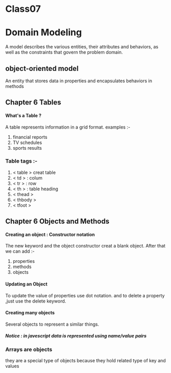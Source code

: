 # Class07
# Domain Modeling
A model describes the various entities, their attributes and behaviors, as well as the constraints that govern the problem domain.

## object-oriented model
An entity that stores data in properties and encapsulates behaviors in methods

## Chapter 6 Tables
#### What's a Table ?
A table represents information in a grid format.
examples :-
1. financial reports
2. TV schedules
3. sports results

### Table tags :-
1. < table > creat table
2. < td > : colum
3. < tr > : row
4. < th > : table heading
5. < thead >
6. < thbody >
7. < tfoot >

## Chapter 6 Objects and Methods
#### Creating an object : Constructor notation
The new keyword and the object constructor creat a blank object.
After that we can add :-
1. properties
2. methods
3. objects

#### Updating an Object
To update the value of properties use dot notation.
and to delete a property ,just use the delete keyword.

#### Creating many objects 
Several objects to represent a similar things.

##### Notice : in javescript data is represented using name/value pairs 

### Arrays are objects
they are a special type of objects because they hold related type of key and values




